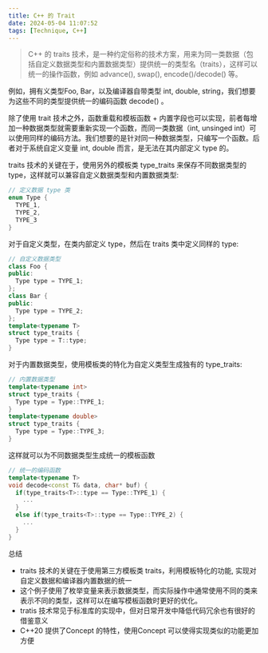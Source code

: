 ```yaml
---
title: C++ 的 Trait
date: 2024-05-04 11:07:52
tags: [Technique, C++]
---
```


> C++ 的 traits 技术，是一种约定俗称的技术方案，用来为同一类数据（包括自定义数据类型和内置数据类型）提供统一的类型名（traits），这样可以统一的操作函数，例如 advance(), swap(), encode()/decode() 等。

例如，拥有义类型Foo, Bar，以及编译器自带类型 int, double, string，我们想要为这些不同的类型提供统一的编码函数 decode() 。

除了使用 trait 技术之外，函数重载和模板函数 + 内置字段也可以实现，前者每增加一种数据类型就需要重新实现一个函数，而同一类数据（int, unsinged int）可以使用同样的编码方法。我们想要的是针对同一种数据类型，只编写一个函数。后者对于系统自定义变量 int, double 而言，是无法在其内部定义 type 的。

traits 技术的关键在于，使用另外的模板类 type_traits 来保存不同数据类型的 type，这样就可以兼容自定义数据类型和内置数据类型:

```c++
// 定义数据 type 类
enum Type {
  TYPE_1,
  TYPE_2,
  TYPE_3
}
```

对于自定义类型，在类内部定义 type，然后在 traits 类中定义同样的 type:

```c++
// 自定义数据类型
class Foo {
public:
  Type type = TYPE_1;
};
class Bar {
public:
  Type type = TYPE_2;
};
template<typename T>
struct type_traits {
  Type type = T::type;
}
```

对于内置数据类型，使用模板类的特化为自定义类型生成独有的 type_traits:

```c++
// 内置数据类型
template<typename int>
struct type_traits {
  Type type = Type::TYPE_1;
}
template<typename double>
struct type_traits {
  Type type = Type::TYPE_3;
}
```

这样就可以为不同数据类型生成统一的模板函数
```c++
// 统一的编码函数
template<typename T>
void decode<const T& data, char* buf) {
  if(type_traits<T>::type == Type::TYPE_1) {
    ...
  }
  else if(type_traits<T>::type == Type::TYPE_2) {
    ...
  }
}
```

总结

- traits 技术的关键在于使用第三方模板类 traits，利用模板特化的功能, 实现对自定义数据和编译器内置数据的统一
- 这个例子使用了枚举变量来表示数据类型，而实际操作中通常使用不同的类来表示不同的类型，这样可以在编写模板函数时更好的优化。
- tratis 技术常见于标准库的实现中，但对日常开发中降低代码冗余也有很好的借鉴意义
- C++20 提供了Concept 的特性，使用Concept 可以使得实现类似的功能更加方便
